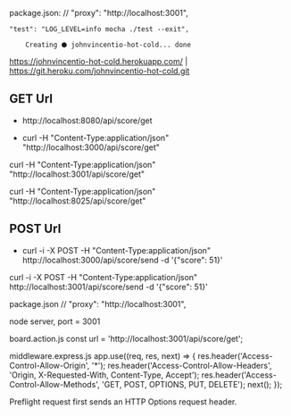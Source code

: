 
package.json:
	// "proxy": "http://localhost:3001",

    "test": "LOG_LEVEL=info mocha ./test --exit",

		Creating ⬢ johnvincentio-hot-cold... done
https://johnvincentio-hot-cold.herokuapp.com/ | https://git.heroku.com/johnvincentio-hot-cold.git


## GET Url
* http://localhost:8080/api/score/get

* curl -H "Content-Type:application/json" "http://localhost:3000/api/score/get" 

curl -H "Content-Type:application/json" "http://localhost:3001/api/score/get" 


curl -H "Content-Type:application/json" "http://localhost:8025/api/score/get" 



## POST Url
* curl -i -X POST -H "Content-Type:application/json" http://localhost:3000/api/score/send -d '{"score": 51}'

curl -i -X POST -H "Content-Type:application/json" http://localhost:3001/api/score/send -d '{"score": 51}'


package.json
// "proxy": "http://localhost:3001",

node server, port = 3001

board.action.js
const url = 'http://localhost:3001/api/score/get';

middleware.express.js
	app.use((req, res, next) => {
		res.header('Access-Control-Allow-Origin', '*');
		res.header('Access-Control-Allow-Headers', 'Origin, X-Requested-With, Content-Type, Accept');
		res.header('Access-Control-Allow-Methods', 'GET, POST, OPTIONS, PUT, DELETE');
		next();
	});


Preflight request first sends an HTTP Options request header.


